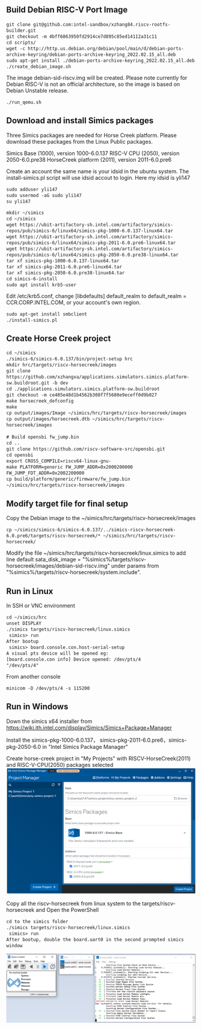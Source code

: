 
## Build Debian RISC-V Port Image
```
git clone git@github.com:intel-sandbox/xzhang84.riscv-rootfs-builder.git
git checkout -m 4bff6863950fd2914ce7d895c85ed14112a31c11
cd scripts/
wget -c http://http.us.debian.org/debian/pool/main/d/debian-ports-archive-keyring/debian-ports-archive-keyring_2022.02.15_all.deb
sudo apt-get install ./debian-ports-archive-keyring_2022.02.15_all.deb
./create_debian_image.sh
```
The image debian-sid-riscv.img will be created. Please note currently for Debian RISC-V is not an official architecture, so the image is based on Debian Unstable release.
```
./run_qemu.sh
```

## Download and install Simics packages

Three Simics packages are needed for Horse Creek platform. Please download these packages from the Linux Public packages.

Simics Base (1000), version 1000-6.0.137
RISC-V CPU (2050), version 2050-6.0.pre38
HorseCreek platform (2011), version 2011-6.0.pre6

Create an account the same name is your idsid in the ubuntu system. The install-simics.pl script will use idsid accout to login. Here my idsid is yli147
```
sudo adduser yli147
sudo usermod -aG sudo yli147
su yli147
```

```
mkdir ~/simics
cd ~/simics
wget https://ubit-artifactory-sh.intel.com/artifactory/simics-repos/pub/simics-6/linux64/simics-pkg-1000-6.0.137-linux64.tar
wget https://ubit-artifactory-sh.intel.com/artifactory/simics-repos/pub/simics-6/linux64/simics-pkg-2011-6.0.pre6-linux64.tar
wget https://ubit-artifactory-sh.intel.com/artifactory/simics-repos/pub/simics-6/linux64/simics-pkg-2050-6.0.pre38-linux64.tar
tar xf simics-pkg-1000-6.0.137-linux64.tar
tar xf simics-pkg-2011-6.0.pre6-linux64.tar
tar xf simics-pkg-2050-6.0.pre38-linux64.tar
cd simics-6-install
sudo apt install krb5-user
```

Edit /etc/krb5.conf, change [libdefaults] default_realm to default_realm = CCR.CORP.INTEL.COM, or your account's own region.

```
sudo apt-get install smbclient
./install-simics.pl
```

## Create Horse Creek project
```
cd ~/simics
./simics-6/simics-6.0.137/bin/project-setup hrc
mkdir hrc/targets/riscv-horsecreek/images
git clone https://github.com/xzhangxa/applications.simulators.simics.platform-sw.buildroot.git -b dev
cd ./applications.simulators.simics.platform-sw.buildroot
git checkout -m ce485e48d1b4562b308f7f5680e9eceff0d9b027
make horsecreek_defconfig
make
cp output/images/Image ~/simics/hrc/targets/riscv-horsecreek/images
cp output/images/horsecreek.dtb ~/simics/hrc/targets/riscv-horsecreek/images

# Build opensbi fw_jump.bin
cd ..
git clone https://github.com/riscv-software-src/opensbi.git
cd opensbi
export CROSS_COMPILE=riscv64-linux-gnu-
make PLATFORM=generic FW_JUMP_ADDR=0x2000200000 FW_JUMP_FDT_ADDR=0x2002200000
cp build/platform/generic/firmware/fw_jump.bin ~/simics/hrc/targets/riscv-horsecreek/images
```

## Modify target file for final setup
Copy the Debian image to the ~/simics/hrc/targets/riscv-horsecreek/images
```
cp ~/simics/simics-6/simics-6.0.137/../simics-riscv-horsecreek-6.0.pre6/targets/riscv-horsecreek/* ~/simics/hrc/targets/riscv-horsecreek/
```
Modify the file ~/simics/hrc/targets/riscv-horsecreek/linux.simics to add line default sata_disk_image = "%simics%/targets/riscv-horsecreek/images/debian-sid-riscv.img" under params from "%simics%/targets/riscv-horsecreek/system.include".

## Run in Linux
In SSH or VNC environment
```
cd ~/simics/hrc
unset DISPLAY
./simics targets/riscv-horsecreek/linux.simics
 simics> run
After bootup
 simics> board.console.con.host-serial-setup
A visual pts device will be opened eg:
[board.console.con info] Device opened: /dev/pts/4
"/dev/pts/4"
 ```
From another console 
```
minicom -D /dev/pts/4 -s 115200
```

## Run in Windows

Down the simics x64 installer from https://wiki.ith.intel.com/display/Simics/Simics+Package+Manager

Install the simics-pkg-1000-6.0.137， simics-pkg-2011-6.0.pre6，simics-pkg-2050-6.0 in "Intel Simics Package Manager"

Create horse-creek project in "My Projects"  with RISCV-HorseCreek(2011) and RISC-V-CPU(2050) packages selected
<img src="imgs/simics_manager.png" alt="simics_manager" style="zoom: auto;" />

Copy all the riscv-horsecreek from linux system to the targets/riscv-horsecreek and Open the PowerShell
```
cd to the simics folder
./simics targets/riscv-horsecreek/linux.simics
 simics> run
After bootup, double the board.uart0 in the second prompted simics window
```
<img src="imgs/simics_run.png" alt="simics_run" style="zoom: auto;" />
